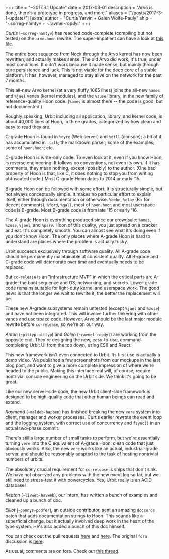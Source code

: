 +++
title = "~2017.3.1 Update"
date = 2017-03-01
description = "Arvo is done, there's a prototype in progress, and more."
aliases = ["/posts/2017-3-1-update/"]
[extra]
author = "Curtis Yarvin + Galen Wolfe-Pauly"
ship = "~sorreg-namtyv + ~ravmel-ropdyl"
+++

*Curtis* (`~sorreg-namtyv`) has reached code-complete (compiling but not tested) on
the `arvo.hoon` rewrite.  The super-impatient can have a look at
[this file](https://github.com/cgyarvin/arvo/blob/revere-ivory/sys/parv.hoon).

The entire boot sequence from Nock through the Arvo kernel has now been rewritten,
and actually makes sense.  The old Arvo did work, it's true, under most
conditions.  It didn't work because it made sense, but mainly through pure
persistence and luck.  This is not viable for the deep core of a stable platform.
It has, however, managed to stay alive on the network for the past 7 months.

This all-new Arvo kernel (at a very fluffy 1065 lines) joins the all-new `%ames`
and `%jael` vanes (kernel modules), and the `%zuse` library, in the new family of
reference-quality Hoon code.  (`%ames` is almost there -- the code is good, but not
documented.)

Roughly speaking, Urbit including all application, library, and kernel code, is
about 40,000 lines of Hoon, in three grades, categorized by how clean and easy to
read they are.

C-grade Hoon is found in `%eyre` (Web server) and `%dill` (console); a bit of it
has accumulated in `:talk`; the markdown parser; some of the examples; some of
`hoon.hoon`; etc.

C-grade Hoon is write-only code.  To even look at it, even if you know Hoon, is
reverse engineering.  It follows no conventions, not even its own.  If it has
comments, they mean nothing, except (possibly) to the author.  (One bad property of
Hoon is that, like C, it does nothing to stop you from writing obfuscated code.)
Most C-grade Hoon dates to 2014 or early '15.

B-grade Hoon can be followed with some effort.  It is structurally simple, but not
always conceptually simple.  It makes no particular effort to explain itself,
either through documentation or otherwise.  `%behn`, `%clay` (B+ for decent
comments), `%ford`, `%gall`, most of `hoon.hoon` and most userspace code is
B-grade.  Most B-grade code is from late '15 or early '16.

The A-grade Hoon is everything produced since our crowdsale: `%ames`, `%zuse`,
`%jael`, and `%parv`.  Hoon of this quality, you just spread on a cracker and eat.
It's completely smooth.  You can almost see what it's doing even if you don't know
Hoon.  The only places where A-grade Hoon is hard to understand are places where
the problem is actually tricky.

Urbit succeeds exclusively through software quality.  All A-grade code should be
permanently maintainable at consistent quality.  All B-grade and C-grade code will
deteriorate over time and eventually needs to be replaced.

But `cc-release` is an "infrastructure MVP" in which the critical parts are
A-grade: the boot sequence and OS, networking, and secrets.  Lower-grade code
remains suitable for light-duty kernel and userspace work.  The good news is that
the longer we wait to rewrite it, the better the replacement will be.

These new A-grade subsystems remain untested (except `%jael` and `%zuse`) and have
not been integrated.  This will involve further tinkering with other vanes and
userspace code.  However, Arvo should be the last major module rewrite before
`cc-release`, so we're on our way.

*Anton* (`~pittyp-pittyp`) and *Galen* (`~ravmel-ropdyl`) are working from the
opposite end.  They're designing the new, easy-to-use, command-completing Urbit UI
from the top down, using ES6 and React.

This new framework isn't even connected to Urbit.  Its first use is actually a demo
video.  We published a few screenshots from our mockups in the last blog post, and
want to give a more complete impression of where we're headed to the public.
Making this interface real will, of course, require nontrivial console engineering
on the Urbit side.  We think it's going to be great.

Like our new server-side code, the new Urbit client-side framework is designed to
be high-quality code that other human beings can read and extend.

*Raymond* (`~maldeb-hapben`) has finished breaking the new `vere` system into
client, manager and worker processes.  Curtis earlier rewrote the event loop and
the logging system, with correct use of concurrency and `fsync()` in an actual
two-phase commit.

There's still a large number of small tasks to perform, but we're essentially
turning `vere` into the C equivalent of A-grade Hoon: clean code that just
obviously works.  Also, the new `vere` works like an actual, industrial-grade
server, and should be reasonably adapted to the task of hosting nontrivial numbers
of urbits.

The absolutely crucial requirement for `cc-release` is ships that don't sink.  We
have not observed any problems with the new event log so far, but we still need to
stress-test it with powercycles.  Yes, Urbit really is an ACID database!

*Keaton* (`~livweb-havweb`), our intern, has written a bunch of examples and
cleaned up a bunch of doc.

*Elliot* (`~ponnys-podfer`), an outside contributor, sent an amazing `doccords`
patch that adds documentation strings to Hoon.  This sounds like a superficial
change, but it actually involved deep work in the heart of the type system.  He's
also added a bunch of this doc himself.

You can check out the pull requests [here](https://github.com/urbit/arvo/pull/353)
and [here](https://github.com/urbit/arvo/pull/356).  The original `fora`
discussion is [here](http://urbit.org/fora/posts/~2017.1.16..06.08.17..ae0f~/).

As usual, comments are on fora.  Check out
[this thread](http://urbit.org/fora/posts/~2017.3.1..22.06.50..bf2a~/).
